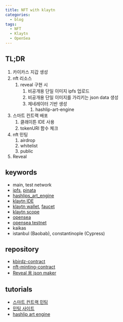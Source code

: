 ```yaml
---
title: NFT with klaytn
categories:
  - blog
tags:
  - NFT
  - Klaytn
  - OpenSea
---
```


TL;DR
---

1. 카이카스 지갑 생성
2. nft 리소스
   1. reveal 구현 시
      1. 비공개용 단일 이미지 ipfs 업로드
      2. 비공개용 단일 이미지를 가리키는 json data 생성
      3. 제네레이터 기반 생성
         1. hashlip-art-engine
3. 스마트 컨트랙 배포
   1. 클래이튼 IDE 사용
   2. tokenURI 함수 체크
4. nft 민팅 
   1. airdrop
   2. whitelist
   3. public
5. Reveal

    
keywords
---

- main, test network
- [ipfs](https://ipfs.io/), [pinata](https://www.pinata.cloud/)
- [hashlips_art_engine](https://github.com/HashLips/hashlips_art_engine)
- [klaytn IDE](https://ide.klaytn.com/)
- [klaytn wallet](https://wallet.klaytn.com/), [faucet](https://baobab.wallet.klaytn.com/faucet)
- [klaytn scope](https://baobab.scope.klaytn.com/)
- [opensea](https://opensea.io/)
- [opensea testnet](https://testnets.opensea.io/)
- kaikas
- istanbul (Baobab), constantinople (Cypress)

repository
---

- [kbirdz-contract](https://github.com/JoCoding-Blockchain/kbirdz-contract/blob/main/flatten/KIP17KbirdzTokenFlatten.sol)
- [nft-minting-contract](https://github.com/syl-codes/nft-minting-contract)
- [Reveal 용 json maker](https://github.com/JoCoding-Blockchain/nft-json-maker)

tutorials
---

- [스마트 컨트랙 민팅](https://www.youtube.com/watch?v=_9EyLqGmQYw)
- [민팅 사이트](https://www.youtube.com/watch?v=4CWng2wWy9I)
- [hashlip art engine](https://youtu.be/IEOsoUiT_30?t=915)


